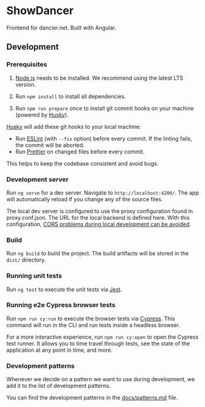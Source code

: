# ShowDancer

Frontend for dancier.net. Built with Angular.

## Development

### Prerequisites

1. [Node.js](https://nodejs.org/) needs to be installed.
   We recommend using the latest LTS version.

2. Run `npm install` to install all dependencies.

3. Run `npm run prepare` once to install git commit hooks on your machine (powered by [Husky](https://typicode.github.io/husky/)).

[Husky](https://typicode.github.io/husky/) will add these git hooks to your local machine:

- Run [ESLint](https://eslint.org/) (with `--fix` option) before every commit.
  If the linting fails, the commit will be aborted.
- Run [Prettier](https://prettier.io/) on changed files before every commit.

This helps to keep the codebase consistent and avoid bugs.

### Development server

Run `ng serve` for a dev server. Navigate to `http://localhost:4200/`. The app will automatically reload if you change any of the source files.

The local dev server is configured to use the proxy configuration found in proxy.conf.json.
The URL for the local backend is defined here.
With this configuration, [CORS problems during local development can be avoided](https://levelup.gitconnected.com/fixing-cors-errors-with-angular-cli-proxy-e5e0ef143f85).

### Build

Run `ng build` to build the project. The build artifacts will be stored in the `dist/` directory.

### Running unit tests

Run `ng test` to execute the unit tests via [Jest](https://jestjs.io/).

### Running e2e Cypress browser tests

Run `npm run cy:run` to execute the browser tests via [Cypress](https://www.cypress.io/).
This command will run in the CLI and run tests inside a headless browser.

For a more interactive experience, run `npm run cy:open` to open the Cypress test runner.
It allows you to time travel through tests, see the state of the application at any point in time, and more.

### Development patterns

Whenever we decide on a pattern we want to use during development,
we add it to the list of development patterns.

You can find the development patterns in the [docs/patterns.md](patterns.md) file.
